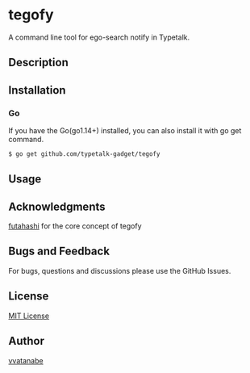 # tegofy

A command line tool for ego-search notify in Typetalk.

## Description

## Installation

### Go
If you have the Go(go1.14+) installed, you can also install it with go get command.

```sh
$ go get github.com/typetalk-gadget/tegofy
```

## Usage

## Acknowledgments

[futahashi](https://github.com/futahashi) for the core concept of tegofy

## Bugs and Feedback

For bugs, questions and discussions please use the GitHub Issues.

## License

[MIT License](http://www.opensource.org/licenses/mit-license.php)

## Author

[vvatanabe](https://github.com/vvatanabe)